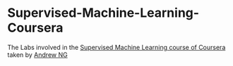 # Supervised-Machine-Learning-Coursera
The Labs involved in the <a href="https://www.coursera.org/learn/machine-learning/"> Supervised Machine Learning course of Coursera </a> taken by <a href="https://www.andrewng.org/">
 Andrew NG </a>
